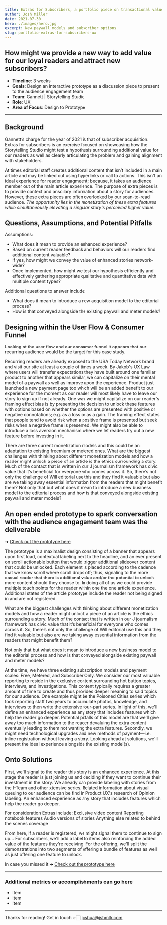 ```yaml
---
title: Extras for Subscribers, a portfolio piece on transactional value.
author: Josh Miller
date: 2021-07-30
hero: ./images/hero.jpg
excerpt: New paywall models and subscriber options
slug: portfolio-extras-for-subscribers-ux
---
```


## How might we provide a new way to add value for our loyal readers and attract new subscribers?

- **Timeline**: 3 weeks
- **Goals**:  Design an interactive prototype as a discussion piece to present to the audience engagement team
- **Team**: Gannett | Storytelling Studio
- **Role**: UX
- **Area of Focus**: Design to Prototype

---

## Background 

Gannett’s charge for the year of 2021 is that of subscriber acquisition. Extras for subscribers is an exercise focused on showcasing how the Storytelling Studio might test a hypothesis surrounding additional value for our readers as well as clearly articulating the problem and gaining alignment with stakeholders. 

At times editorial staff creates additional content that isn’t included in a main article and may be linked out using hyperlinks or call to actions. This isn't an ideal experience for reader engagmeent; because, it takes an audience member out of the main article experience. The purpose of extra pieces is to provide context and anscilary information about a story for audiences. However, these extra pieces are often overlooked by our scan-to-read audience. *The opportunity lies in the monetization of these extra features while simultaneously elevating a singular story's perceived higher value.*

## Questions, Assumptions, and Potential Pitfalls

Assumptions:

- What does it mean to provide an enhanced experience?
- Based on current reader feedback and behaviors will our readers find additional content valuable?
- If yes, how might we convey the value of enhanced stories network-wide?
- Once implemented, how might we test our hypothesis efficiently and effectively gathering appropriate qualitative and quantitative data with multiple content types?

Additional questions to answer include:

- What does it mean to introduce a new acquisition model to the editorial process?
- How is that conveyed alongside the existing paywall and meter models?

## Designing within the User Flow & Consumer Funnel

Looking at the user flow and our consumer funnel it appears that our recurring audience would be the target for this case study.

Recurring readers are already exposed to the USA Today Network brand and visit our site at least a couple of times a week. By Jakob's UX Law where users will transfer expectations they have built around one familiar product to another that appears similar, we can capitalize on their mental model of a paywall as well as improve upon the experience. Product just launched a new payment page too which will be an added benefit to our experience for the moment as our reader will most likely have to leave our story to sign up if not already. One way we might capitalize on our reader's framing effect bias is by presenting the decision to unlock these features with options based on whether the options are presented with positive or negative connotations; e.g. as a loss or as a gain. The framing effect states that people tend to avoid risk when a positive frame is presented but seek risks when a negative frame is presented. We might also be able to introduce a loss aversion mechanism where we let readers try out a new feature before investing in it.

There are three current monetization models and this could be an adaptation to existing freemium or metered ones.  What are the biggest challenges with thinking about different monetization models and how a reader might unlock a piece of an article is the ethics surrounding a story. Much of the contact that is written in our J journalism framework has civic value that it’s beneficial for everyone who comes across it. So, there’s not only the challenge of Will editorial use this and they find it valuable but also are we taking away essential information from the readers that might benefit them?   Not only that but what does it mean to introduce a new business model to the editorial process and how is that conveyed alongside existing paywall and meter models?

## An open ended prototype to spark conversation with the audience engagement team was the deliverable

➔ [Check out the prototype here](https://www.figma.com/proto/pGwkkD4ymgxBzZtSiJKQ4w/InDepth_CTA-Extras?page-id=60%3A45&node-id=382%3A877&viewport=574%2C203%2C0.13767579197883606&scaling=scale-down&starting-point-node-id=382%3A877 "Extras for Subscribers Prototype")

The prototype is a maximalist design consisting of a banner that appears upon first load, contextual labeling next to the headline, and an ever present on scroll actionable button that would trigger additional slideover content that could be unlocked. Each element is placed according to the cadence that we know scroll where scroll drops off; thus, signaling to the more casual reader that there is additional value and/or the potential to unlock more content should they choose to. In doing all of us we could provide multiple touch points for the reader within one the one article experience. Additional states of the article prototype include the reader not being signed in and are not registered.

What are the biggest challenges with thinking about different monetization models and how a reader might unlock a piece of an article is the ethics surrounding a story. Much of the contact that is written in our J journalism framework has civic value that it’s beneficial for everyone who comes across it. So, there’s not only the challenge of Will editorial use this and they find it valuable but also are we taking away essential information from the readers that might benefit them?

Not only that but what does it mean to introduce a new business model to the editorial process and how is that conveyed alongside existing paywall and meter models?

At the time, we have three existing subscription models and payment scales: Free, Metered, and Subscriber Only. We consider our most valuable reporting to reside in the exclusive content surrounding hot button topics, interviews, and investigations. This content typically requires a greater amount of time to create and thus provides deeper meaning to said topics for our audience. One example might be the Poisoned Cities series which took reporting staff two years to accumulate photos, knowledge, and interviews to then write the extensive four-part series.
In light of this, we'll define an enhanced experience as any story that includes features which help the reader go deeper.
Potential pitfalls of this model are that we'll give away too much information to the reader devaluing the extra content eventually leading to them not wanting the extra features.
Secondly, we might need technological upgrades and new methods of payment—i.e. inline registration without leaving a story. Looking ahead at solutions, we'll present the ideal experience alongside the existing model(s).

## Onto Solutions

First, we'll signal to the reader this story is an enhanced experience. At this stage the reader is just joining us and deciding if they want to continue their investment in the story. We already can provide labeling with stories from the I-Team and other xtensive series. Related information about visual queuing to our audience can be find in Product UX's research of Opinion labeling.
An enhanced experience as any story that includes features which help the reader go deeper.

For consideration Extras include:
Exclusive video content Reporting notebook features Audio versions of stories Anything else related to behind the scenes coverage


From here, if a reader is registered, we might signal them to continue to sign up...
For subscribers, we'll add a label to items also reinforcing the added value of the features they're receiving.
For the offering, we'll split the demonstrations into two segments of offering a bundle of features as well as just offering one feature to unlock.

In case you missed it ➔ [Check out the prototype here](https://www.figma.com/proto/pGwkkD4ymgxBzZtSiJKQ4w/InDepth_CTA-Extras?page-id=60%3A45&node-id=382%3A877&viewport=574%2C203%2C0.13767579197883606&scaling=scale-down&starting-point-node-id=382%3A877 "Extras for Subscribers Prototype")

---

### Additional metrics or accomplishments can go here

- Item
- Item
- Item

---

Thanks for reading!
Get in touch 👉🏻 [joshua@jshmllr.com](mailto:joshua@jshmllr.com)
